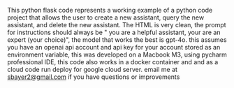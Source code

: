 This python flask code represents a working example of a python code project that allows the user to create a new assistant, query the new assistant, and delete the new assistant.  The HTML is very clean, the prompt for instructions should always be " you are a helpful assistant, your are an expert (your choice)",  the model that works the best is gpt-4o. this assumes you have an openai api account and api key for your account stored as an environment variable,  this was developed on a Macbook M3, using pycharm professional IDE, this code also works in a docker container and and as a cloud code run deploy for google cloud server.    email me at sbayer2@gmail.com if you have questions or improvements
